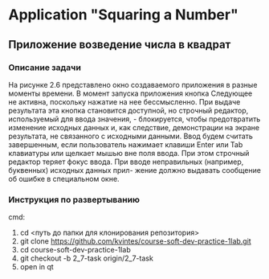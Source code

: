# Application "Squaring a Number"
## Приложение возведение числа в квадрат
### Описание задачи
На рисунке 2.6 представлено окно создаваемого приложения в разные моменты времени.
В момент запуска приложения кнопка Следующее не активна, поскольку нажатие на нее бессмысленно. 
При выдаче результата эта кнопка становится доступной, но строчный редактор, 
используемый для ввода значения, - блокируется, чтобы предотвратить изменение исходных данных и, 
как следствие, демонстрации на экране результата, не связанного с исходными данными.
Ввод будем считать завершенным, если пользователь нажимает клавиши Enter или
Tab клавиатуры или щелкает мышью вне поля ввода. При этом строчный редактор теряет
фокус ввода. При вводе неправильных (например, буквенных) исходных данных прил-
жение должно выдавать сообщение об ошибке в специальном окне.
### Инструкция по развертыванию
cmd: 
1. cd <путь до папки для клонирования репозитория>
2. git clone https://github.com/kvintes/course-soft-dev-practice-1lab.git
3. cd course-soft-dev-practice-1lab
4. git checkout -b 2_7-task origin/2_7-task
5. open in qt
